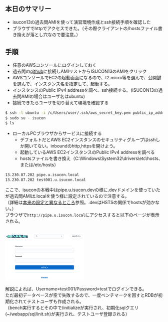 ## 本日のサマリー
- isucon13の過去問AMIを使って演習環境作成とssh接続手順を確認した
- ブラウザでhttpでアクセスできた。（その際クライアントの/hostsファイル書き換えが落とし穴なので要注意。）

## 手順
- 任意のAWSコンソールにログインしておく
- 過去問の[github](https://github.com/matsuu/aws-isucon/blob/main/README.md)に接続しAMIリストからISUCON13のAMIをクリック
- AWSコンソールでEC2の起動画面になるので、t2.micro等を選んで、公開鍵を選んで、インスタンス名を指定して、起動する。
- インスタンスのPublic IPv4 addressを調べ、ssh接続する。(ISUCON13の過去問AMIの場合はユーザ名はubuntu)
- 接続できたらユーザを切り替えて環境を確認する

```bash
$ ssh -l ubuntu -i /c/Users/user/.ssh/aws_secret_key.pem public_ip_address
$ sudo su - isucon
$ ls
```

- ローカルPCブラウザからサービスに接続する
  - デフォルトだとAWS EC2インスタンスのセキュリティグループはsshしか開いてない。inboundのhttp,httpsを開けよう。  
  - 起動しているAWS EC2インスタンスのPublic IPv4 addressを調べる
  - hostsファイルを書き換え（C:\Windows\System32\drivers\etc\hosts、または/etc/hosts）

```Hosts File:hosts
13.230.87.202 pipe.u.isucon.local
13.230.87.202 test001.u.isucon.local
```
ここで、isuconの本戦中はpipe.u.isucon.devの様に.devドメインを使っていたが過去問AMIは.localを使う様に設定されているので注意する。  
（詳細は[本来の設定と異なるところ](https://github.com/matsuu/aws-isucon/tree/main/isucon13)参照。.devはHSTSの関係でhostsが効かない。）  
ブラウザで`http://pipe.u.isucon.local`にアクセスすると以下のページが表示される。  

<br/>
<img src="./images/2024-10-03-isupipe.png" width="50%">

解説によれば、Username=test001/Password=testでログインできる。  
ただ最初データベースが空で失敗するので、一度ベンチマークを回すとRDBが初期化されてテストユーザも作成される。  
（bench実行するとその中で/initializeが実行され、初期化sqlクエリ(~/webapp/sql/init.sh)が実行され、テストユーザ登録される）
